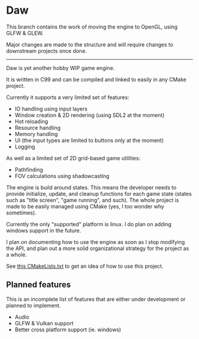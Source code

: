 Daw
===

This branch contains the work of moving the engine to OpenGL, using GLFW & GLEW.

Major changes are made to the structure and will require changes to downstream
projects once done.

---

Daw is yet another hobby WIP game engine.

It is written in C99 and can be compiled and linked to easily in any CMake
project.

Currently it supports a very limited set of features:

* IO handling using input layers
* Window creation & 2D rendering (using SDL2 at the moment)
* Hot reloading
* Resource handling
* Memory handling
* UI (the input types are limited to buttons only at the moment)
* Logging

As well as a limited set of 2D grid-based game utilities:
* Pathfinding
* FOV calculations using shadowcasting

The engine is build around states. This means the developer needs to provide
initialize, update, and cleanup functions for each game state (states such as
"title screen", "game running", and such).
The whole project is made to be easily managed using CMake (yes, I too wonder
why sometimes).

Currently the only "supported" platform is linux. I do plan on adding windows
support in the future.

I plan on documenting how to use the engine as soon as I stop modifying the API,
and plan out a more solid organizational strategy for the project as a whole.

See [this CMakeLists.txt][0] to get an idea of how to use this project.


## Planned features

This is an incomplete list of features that are either under development or
planned to implement.

* Audio
* GLFW & Vulkan support
* Better cross platform support (ie. windows)

[0]: https://github.com/0undefined/rogue/blob/a947b0092d91920d56eb9af6a39bd1bd05e145fc/CMakeLists.txt

